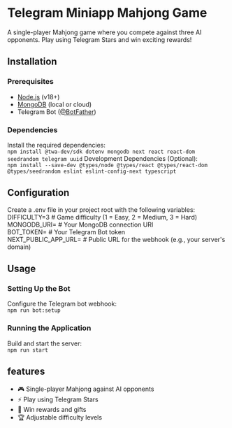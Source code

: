 # Telegram Miniapp Mahjong Game
A single-player Mahjong game where you compete against three AI opponents. Play using Telegram Stars and win exciting rewards!
## Installation
### Prerequisites
- [Node.js](https://nodejs.org/) (v18+)
- [MongoDB](https://www.mongodb.com/) (local or cloud)
- Telegram Bot ([@BotFather](https://t.me/BotFather))
### Dependencies
Install the required dependencies:  
`npm install @twa-dev/sdk dotenv mongodb next react react-dom seedrandom telegram uuid`
Development Dependencies (Optional):  
`npm install --save-dev @types/node @types/react @types/react-dom @types/seedrandom eslint eslint-config-next typescript`
## Configuration
Create a .env file in your project root with the following variables:
DIFFICULTY=3       # Game difficulty (1 = Easy, 2 = Medium, 3 = Hard)  
MONGODB_URI=       # Your MongoDB connection URI  
BOT_TOKEN=         # Your Telegram Bot token  
NEXT_PUBLIC_APP_URL= # Public URL for the webhook (e.g., your server's domain)
## Usage
### Setting Up the Bot
Configure the Telegram bot webhook:  
`npm run bot:setup`
### Running the Application
Build and start the server:  
`npm run start`
## features
- 🎮 Single-player Mahjong against AI opponents
- ⚡ Play using Telegram Stars
- 🎁 Win rewards and gifts
- 🏆 Adjustable difficulty levels
